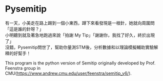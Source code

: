 # Pysemitip

有一天，小美走在路上踢到一個小東西，蹲下來看發現是一根針，她就向周圍問「這是誰的針呀？」  
小明聽到就及著急地跑過來說「拍謝 My Tip」「謝謝你，我找了好久，終於出現了」  
沒錯，Pysemitip問世了，幫助你量測STM後，分析數據和以理論模擬輔助實驗解釋的好幫手！  

This program is the python version of Semitip originally developed by Prof. Feenstra group in CMU(https://www.andrew.cmu.edu/user/feenstra/semitip_v6/).

